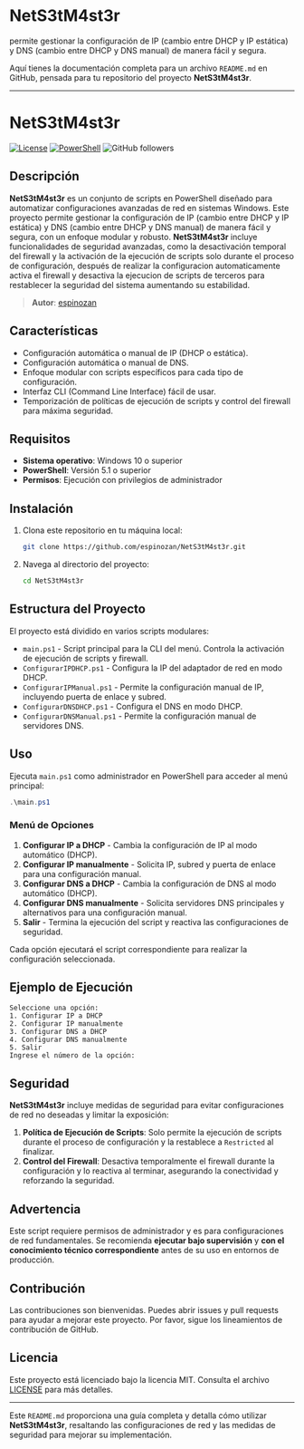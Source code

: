 # NetS3tM4st3r
permite gestionar la configuración de IP (cambio entre DHCP y IP estática) y DNS (cambio entre DHCP y DNS manual) de manera fácil y segura.

Aquí tienes la documentación completa para un archivo `README.md` en GitHub, pensada para tu repositorio del proyecto **NetS3tM4st3r**.

---

# NetS3tM4st3r

[![License](https://img.shields.io/badge/license-MIT-blue.svg)](LICENSE)
[![PowerShell](https://img.shields.io/badge/PowerShell-v5.1-blue.svg)](https://docs.microsoft.com/powershell/)
![GitHub followers](https://img.shields.io/github/followers/espinozan?style=social)

## Descripción

**NetS3tM4st3r** es un conjunto de scripts en PowerShell diseñado para automatizar configuraciones avanzadas de red en sistemas Windows. Este proyecto permite gestionar la configuración de IP (cambio entre DHCP y IP estática) y DNS (cambio entre DHCP y DNS manual) de manera fácil y segura, con un enfoque modular y robusto. **NetS3tM4st3r** incluye funcionalidades de seguridad avanzadas, como la desactivación temporal del firewall y la activación de la ejecución de scripts solo durante el proceso de configuración, después de realizar la configuracion automaticamente activa el firewall y desactiva la ejecucion de scripts de terceros para restablecer la seguridad del sistema aumentando su estabilidad.

> **Autor**: [espinozan](https://github.com/espinozan)

## Características

- Configuración automática o manual de IP (DHCP o estática).
- Configuración automática o manual de DNS.
- Enfoque modular con scripts específicos para cada tipo de configuración.
- Interfaz CLI (Command Line Interface) fácil de usar.
- Temporización de políticas de ejecución de scripts y control del firewall para máxima seguridad.

## Requisitos

- **Sistema operativo**: Windows 10 o superior
- **PowerShell**: Versión 5.1 o superior
- **Permisos**: Ejecución con privilegios de administrador

## Instalación

1. Clona este repositorio en tu máquina local:
   ```bash
   git clone https://github.com/espinozan/NetS3tM4st3r.git
   ```
2. Navega al directorio del proyecto:
   ```bash
   cd NetS3tM4st3r
   ```

## Estructura del Proyecto

El proyecto está dividido en varios scripts modulares:

- `main.ps1` - Script principal para la CLI del menú. Controla la activación de ejecución de scripts y firewall.
- `ConfigurarIPDHCP.ps1` - Configura la IP del adaptador de red en modo DHCP.
- `ConfigurarIPManual.ps1` - Permite la configuración manual de IP, incluyendo puerta de enlace y subred.
- `ConfigurarDNSDHCP.ps1` - Configura el DNS en modo DHCP.
- `ConfigurarDNSManual.ps1` - Permite la configuración manual de servidores DNS.

## Uso

Ejecuta `main.ps1` como administrador en PowerShell para acceder al menú principal:

```powershell
.\main.ps1
```

### Menú de Opciones

1. **Configurar IP a DHCP** - Cambia la configuración de IP al modo automático (DHCP).
2. **Configurar IP manualmente** - Solicita IP, subred y puerta de enlace para una configuración manual.
3. **Configurar DNS a DHCP** - Cambia la configuración de DNS al modo automático (DHCP).
4. **Configurar DNS manualmente** - Solicita servidores DNS principales y alternativos para una configuración manual.
5. **Salir** - Termina la ejecución del script y reactiva las configuraciones de seguridad.

Cada opción ejecutará el script correspondiente para realizar la configuración seleccionada.

## Ejemplo de Ejecución

```plaintext
Seleccione una opción:
1. Configurar IP a DHCP
2. Configurar IP manualmente
3. Configurar DNS a DHCP
4. Configurar DNS manualmente
5. Salir
Ingrese el número de la opción:
```

## Seguridad

**NetS3tM4st3r** incluye medidas de seguridad para evitar configuraciones de red no deseadas y limitar la exposición:

1. **Política de Ejecución de Scripts**: Solo permite la ejecución de scripts durante el proceso de configuración y la restablece a `Restricted` al finalizar.
2. **Control del Firewall**: Desactiva temporalmente el firewall durante la configuración y lo reactiva al terminar, asegurando la conectividad y reforzando la seguridad.

## Advertencia

Este script requiere permisos de administrador y es para configuraciones de red fundamentales. Se recomienda **ejecutar bajo supervisión** y **con el conocimiento técnico correspondiente** antes de su uso en entornos de producción.

## Contribución

Las contribuciones son bienvenidas. Puedes abrir issues y pull requests para ayudar a mejorar este proyecto. Por favor, sigue los lineamientos de contribución de GitHub.

## Licencia

Este proyecto está licenciado bajo la licencia MIT. Consulta el archivo [LICENSE](LICENSE) para más detalles.

---

Este `README.md` proporciona una guía completa y detalla cómo utilizar **NetS3tM4st3r**, resaltando las configuraciones de red y las medidas de seguridad para mejorar su implementación.
